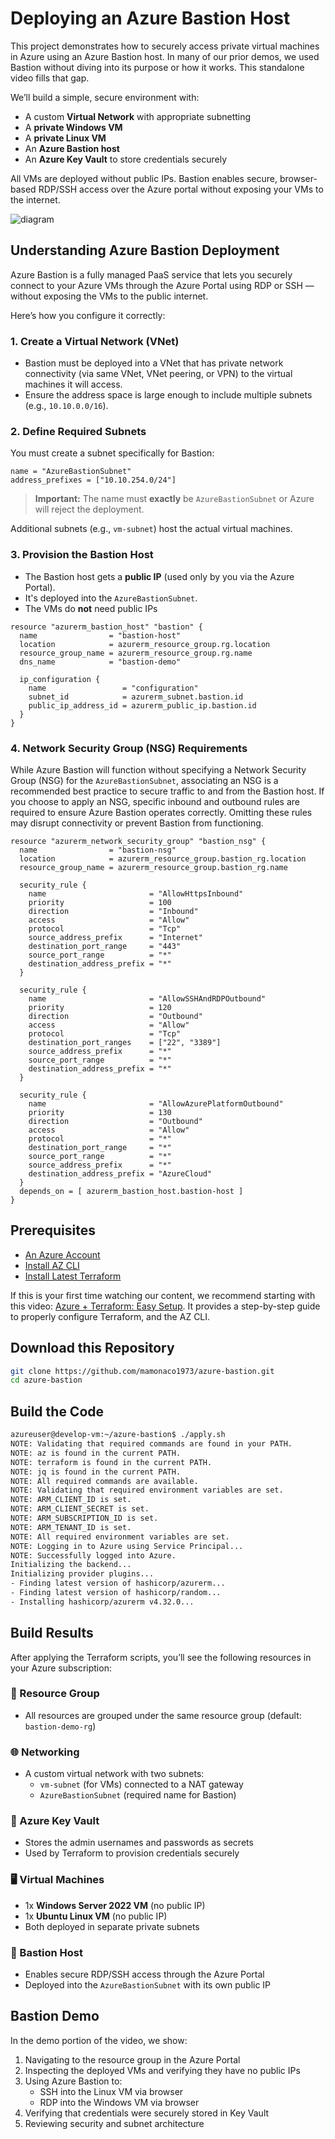 # Deploying an Azure Bastion Host

This project demonstrates how to securely access private virtual machines in Azure using an Azure Bastion host. In many of our prior demos, we used Bastion without diving into its purpose or how it works. This standalone video fills that gap.

We’ll build a simple, secure environment with:

- A custom **Virtual Network** with appropriate subnetting
- A **private Windows VM**
- A **private Linux VM**
- An **Azure Bastion host**
- An **Azure Key Vault** to store credentials securely

All VMs are deployed without public IPs. Bastion enables secure, browser-based RDP/SSH access over the Azure portal without exposing your VMs to the internet.

 ![diagram](azure-bastion.png)

## Understanding Azure Bastion Deployment

Azure Bastion is a fully managed PaaS service that lets you securely connect to your Azure VMs through the Azure Portal using RDP or SSH — without exposing the VMs to the public internet.

Here’s how you configure it correctly:

### 1. **Create a Virtual Network (VNet)**
- Bastion must be deployed into a VNet that has private network connectivity (via same VNet, VNet peering, or VPN) to the virtual machines it will access.
- Ensure the address space is large enough to include multiple subnets (e.g., `10.10.0.0/16`).

### 2. **Define Required Subnets**
You must create a subnet specifically for Bastion:

```hcl
name = "AzureBastionSubnet"
address_prefixes = ["10.10.254.0/24"]
```

> **Important:** The name must **exactly** be `AzureBastionSubnet` or Azure will reject the deployment.

Additional subnets (e.g., `vm-subnet`) host the actual virtual machines.

### 3. **Provision the Bastion Host**
- The Bastion host gets a **public IP** (used only by you via the Azure Portal).
- It's deployed into the `AzureBastionSubnet`.
- The VMs do **not** need public IPs

```hcl
resource "azurerm_bastion_host" "bastion" {
  name                = "bastion-host"
  location            = azurerm_resource_group.rg.location
  resource_group_name = azurerm_resource_group.rg.name
  dns_name            = "bastion-demo"

  ip_configuration {
    name                 = "configuration"
    subnet_id            = azurerm_subnet.bastion.id
    public_ip_address_id = azurerm_public_ip.bastion.id
  }
}
```

### 4. **Network Security Group (NSG) Requirements**
While Azure Bastion will function without specifying a Network Security Group (NSG) for the `AzureBastionSubnet`, associating an NSG is a recommended best practice to secure traffic to and from the Bastion host. If you choose to apply an NSG, specific inbound and outbound rules are required to ensure Azure Bastion operates correctly. Omitting these rules may disrupt connectivity or prevent Bastion from functioning.

```hcl
resource "azurerm_network_security_group" "bastion_nsg" {
  name                = "bastion-nsg"
  location            = azurerm_resource_group.bastion_rg.location
  resource_group_name = azurerm_resource_group.bastion_rg.name

  security_rule {
    name                       = "AllowHttpsInbound"
    priority                   = 100
    direction                  = "Inbound"
    access                     = "Allow"
    protocol                   = "Tcp"
    source_address_prefix      = "Internet"
    destination_port_range     = "443"
    source_port_range          = "*"
    destination_address_prefix = "*"
  }

  security_rule {
    name                       = "AllowSSHAndRDPOutbound"
    priority                   = 120
    direction                  = "Outbound"
    access                     = "Allow"
    protocol                   = "Tcp"
    destination_port_ranges    = ["22", "3389"]
    source_address_prefix      = "*"
    source_port_range          = "*"
    destination_address_prefix = "*"
  }

  security_rule {
    name                       = "AllowAzurePlatformOutbound"
    priority                   = 130
    direction                  = "Outbound"
    access                     = "Allow"
    protocol                   = "*"
    destination_port_range     = "*"
    source_port_range          = "*"
    source_address_prefix      = "*"
    destination_address_prefix = "AzureCloud"
  }
  depends_on = [ azurerm_bastion_host.bastion-host ]
}
```


## Prerequisites

* [An Azure Account](https://portal.azure.com/)
* [Install AZ CLI](https://learn.microsoft.com/en-us/cli/azure/install-azure-cli) 
* [Install Latest Terraform](https://developer.hashicorp.com/terraform/install)

If this is your first time watching our content, we recommend starting with this video: [Azure + Terraform: Easy Setup](https://www.youtube.com/watch?v=j4aRjgH5H8Q). It provides a step-by-step guide to properly configure Terraform, and the AZ CLI.

## Download this Repository

```bash
git clone https://github.com/mamonaco1973/azure-bastion.git
cd azure-bastion
```

## Build the Code

```bash
azureuser@develop-vm:~/azure-bastion$ ./apply.sh
NOTE: Validating that required commands are found in your PATH.
NOTE: az is found in the current PATH.
NOTE: terraform is found in the current PATH.
NOTE: jq is found in the current PATH.
NOTE: All required commands are available.
NOTE: Validating that required environment variables are set.
NOTE: ARM_CLIENT_ID is set.
NOTE: ARM_CLIENT_SECRET is set.
NOTE: ARM_SUBSCRIPTION_ID is set.
NOTE: ARM_TENANT_ID is set.
NOTE: All required environment variables are set.
NOTE: Logging in to Azure using Service Principal...
NOTE: Successfully logged into Azure.
Initializing the backend...
Initializing provider plugins...
- Finding latest version of hashicorp/azurerm...
- Finding latest version of hashicorp/random...
- Installing hashicorp/azurerm v4.32.0...
```

## Build Results

After applying the Terraform scripts, you’ll see the following resources in your Azure subscription:

### 📁 Resource Group
- All resources are grouped under the same resource group (default: `bastion-demo-rg`)

### 🌐 Networking
- A custom virtual network with two subnets:
  - `vm-subnet` (for VMs) connected to a NAT gateway
  - `AzureBastionSubnet` (required name for Bastion)

### 🔐 Azure Key Vault
- Stores the admin usernames and passwords as secrets
- Used by Terraform to provision credentials securely

### 🖥️ Virtual Machines
- 1x **Windows Server 2022 VM** (no public IP)
- 1x **Ubuntu Linux VM** (no public IP)
- Both deployed in separate private subnets

### 🔐 Bastion Host
- Enables secure RDP/SSH access through the Azure Portal
- Deployed into the `AzureBastionSubnet` with its own public IP

## Bastion Demo 

In the demo portion of the video, we show:

1. Navigating to the resource group in the Azure Portal
2. Inspecting the deployed VMs and verifying they have no public IPs
3. Using Azure Bastion to:
   - SSH into the Linux VM via browser
   - RDP into the Windows VM via browser
4. Verifying that credentials were securely stored in Key Vault
5. Reviewing security and subnet architecture

